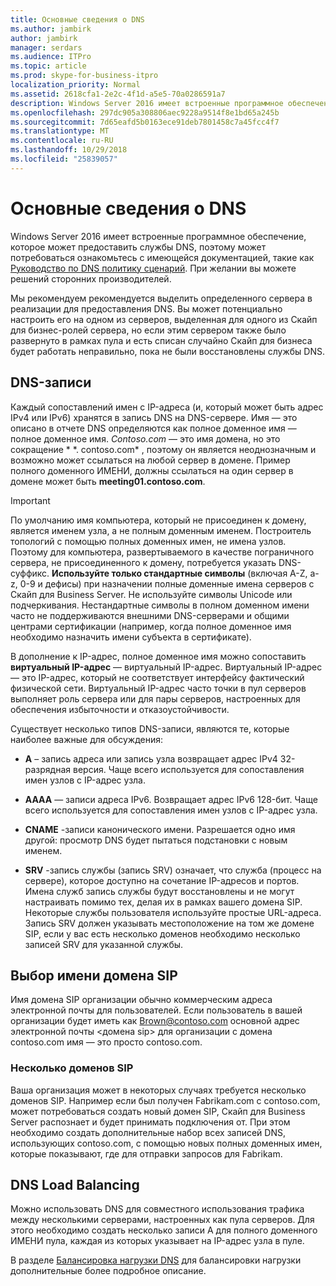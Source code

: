 ```yaml
---
title: Основные сведения о DNS
ms.author: jambirk
author: jambirk
manager: serdars
ms.audience: ITPro
ms.topic: article
ms.prod: skype-for-business-itpro
localization_priority: Normal
ms.assetid: 2618cfa1-2e2c-4f1d-a5e5-70a0286591a7
description: Windows Server 2016 имеет встроенные программное обеспечение, которое может предоставить службы DNS, поэтому может потребоваться ознакомьтесь с имеющейся документацией, такие как руководство по DNS политику сценария. При желании вы можете решений сторонних производителей.
ms.openlocfilehash: 297dc905a308806aec9228a9514f8e1bd65a245b
ms.sourcegitcommit: 7d65eafd5b0163ece91deb7801458c7a45fcc4f7
ms.translationtype: MT
ms.contentlocale: ru-RU
ms.lasthandoff: 10/29/2018
ms.locfileid: "25839057"
---
```

# <a name="dns-basics"></a>Основные сведения о DNS
 
Windows Server 2016 имеет встроенные программное обеспечение, которое может предоставить службы DNS, поэтому может потребоваться ознакомьтесь с имеющейся документацией, такие как [Руководство по DNS политику сценарий](https://docs.microsoft.com/windows-server/networking/dns/deploy/dns-policy-scenario-guide). При желании вы можете решений сторонних производителей.
  
Мы рекомендуем рекомендуется выделить определенного сервера в реализации для предоставления DNS. Вы может потенциально настроить его на одном из серверов, выделенная для одного из Скайп для бизнес-ролей сервера, но если этим сервером также было развернуто в рамках пула и есть списан случайно Скайп для бизнеса будет работать неправильно, пока не были восстановлены службы DNS.
  
## <a name="dns-records"></a>DNS-записи

Каждый сопоставлений имен с IP-адреса (и, который может быть адрес IPv4 или IPv6) хранятся в запись DNS на DNS-сервере. Имя — это описано в отчете DNS определяются как полное доменное имя — полное доменное имя. *Contoso.com* — это имя домена, но это сокращение * \*. contoso.com* , поэтому он является неоднозначным и возможно может ссылаться на любой сервер в домене. Пример полного доменного ИМЕНИ, должны ссылаться на один сервер в домене может быть **meeting01.contoso.com**.
  
> [!IMPORTANT]
> По умолчанию имя компьютера, который не присоединен к домену, является именем узла, а не полным доменным именем. Построитель топологий с помощью полных доменных имен, не имена узлов. Поэтому для компьютера, развертываемого в качестве пограничного сервера, не присоединенного к домену, потребуется указать DNS-суффикс. **Используйте только стандартные символы** (включая A-Z, a-z, 0-9 и дефисы) при назначении полные доменные имена серверов с Скайп для Business Server. Не используйте символы Unicode или подчеркивания. Нестандартные символы в полном доменном имени часто не поддерживаются внешними DNS-серверами и общими центрами сертификации (например, когда полное доменное имя необходимо назначить имени субъекта в сертификате).
  
В дополнение к IP-адрес, полное доменное имя можно сопоставить **виртуальный IP-адрес** — виртуальный IP-адрес. Виртуальный IP-адрес — это IP-адрес, который не соответствует интерфейсу фактический физической сети. Виртуальный IP-адрес часто точки в пул серверов выполняет роль сервера или для пары серверов, настроенных для обеспечения избыточности и отказоустойчивости.
  
Существует несколько типов DNS-записи, являются те, которые наиболее важные для обсуждения: 
  
- **A** – запись адреса или запись узла возвращает адрес IPv4 32-разрядная версия. Чаще всего используется для сопоставления имен узлов с IP-адрес узла.
    
- **AAAA** — записи адреса IPv6. Возвращает адрес IPv6 128-бит. Чаще всего используется для сопоставления имен узлов с IP-адрес узла.
    
- **CNAME** -записи канонического имени. Разрешается одно имя другой: просмотр DNS будет пытаться подстановки с новым именем.
    
- **SRV** -запись службы (запись SRV) означает, что служба (процесс на сервере), которое доступно на сочетание IP-адресов и портов. Имена служб запись службы будут восстановлены и не могут настраивать помимо тех, делая их в рамках вашего домена SIP. Некоторые службы пользователя используйте простые URL-адреса. Запись SRV должен указывать местоположение на том же домене SIP, если у вас есть несколько доменов необходимо несколько записей SRV для указанной службы.
    
## <a name="how-to-choose-a-sip-domain-name"></a>Выбор имени домена SIP
<a name="BK_NameSIP"> </a>

Имя домена SIP организации обычно коммерческим адреса электронной почты для пользователей. Если пользователь в вашей организации будет иметь как Brown@contoso.com основной адрес электронной почты \<домена sip\> для организации с домена contoso.com имя — это просто contoso.com.
  
### <a name="multiple-sip-domains"></a>Несколько доменов SIP

 Ваша организация может в некоторых случаях требуется несколько доменов SIP. Например если был получен Fabrikam.com с contoso.com, может потребоваться создать новый домен SIP, Скайп для Business Server распознает и будет принимать подключения от. При этом необходимо создать дополнительные набор всех записей DNS, использующих contoso.com, с помощью новых полных доменных имен, которые показывают, где для отправки запросов для Fabrikam.
  
## <a name="dns-load-balancing"></a>DNS Load Balancing
<a name="BK_NameSIP"> </a>

Можно использовать DNS для совместного использования трафика между несколькими серверами, настроенных как пула серверов. Для этого необходимо создать несколько записи A для полного доменного ИМЕНИ пула, каждая из которых указывает на IP-адрес узла в пуле.
  
В разделе [Балансировка нагрузки DNS](../../plan-your-deployment/edge-server-deployments/advanced-edge-server-dns.md#DNSLB) для балансировки нагрузки дополнительные более подробное описание.
  

